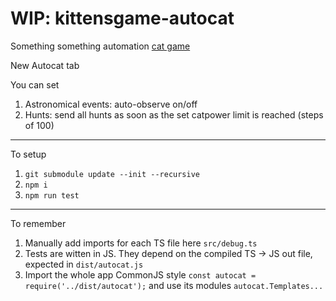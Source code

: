 # WIP: kittensgame-autocat
Something something automation [cat game](https://kittensgame.com/web/)

New Autocat tab

You can set
1. Astronomical events: auto-observe on/off
1. Hunts: send all hunts as soon as the set catpower limit is reached (steps of 100)

---

To setup
1. `git submodule update --init --recursive`
1. `npm i`
1. `npm run test`

---

To remember
1. Manually add imports for each TS file here `src/debug.ts`
1. Tests are witten in JS. They depend on the compiled TS -> JS out file, expected in `dist/autocat.js`
1. Import the whole app CommonJS style `const autocat = require('../dist/autocat');` and use its modules `autocat.Templates...`
